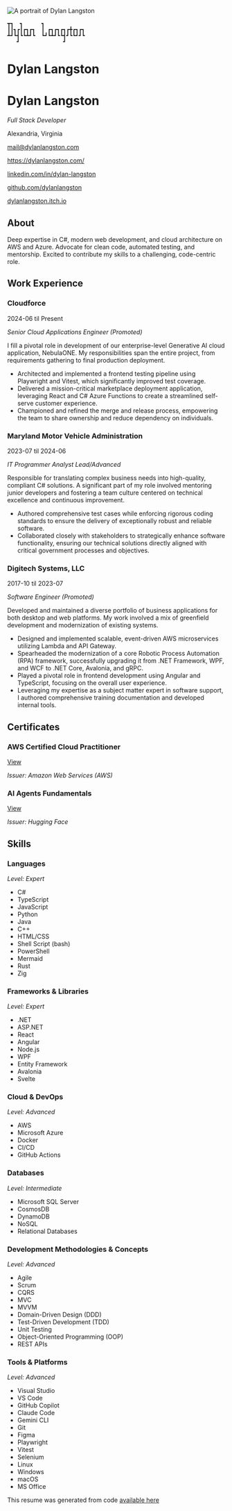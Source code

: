 ![A portrait of Dylan Langston](https://avatars.githubusercontent.com/u/16236219?v=4)

```figlet
┳┓  ┓      ┓             
┃┃┓┏┃┏┓┏┓  ┃ ┏┓┏┓┏┓┏╋┏┓┏┓
┻┛┗┫┗┗┻┛┗  ┗┛┗┻┛┗┗┫┛┗┗┛┛┗
   ┛              ┛      
```

# Dylan Langston

# Dylan Langston

*Full Stack Developer*

Alexandria, Virginia

[mail\@dylanlangston.com](mailto:mail@dylanlangston.com)

[https\://dylanlangston.com/](https://dylanlangston.com/)

[linkedin.com/in/dylan-langston](https://www.linkedin.com/in/dylan-langston)

[github.com/dylanlangston](https://github.com/dylanlangston)

[dylanlangston.itch.io](https://dylanlangston.itch.io)

## About

Deep expertise in C#, modern web development, and cloud architecture on AWS and Azure. Advocate for clean code, automated testing, and mentorship. Excited to contribute my skills to a challenging, code-centric role.

## Work Experience

### Cloudforce

2024-06 til Present

*Senior Cloud Applications Engineer (Promoted)*

I fill a pivotal role in development of our enterprise-level Generative AI cloud application, NebulaONE. My responsibilities span the entire project, from requirements gathering to final production deployment.

- Architected and implemented a frontend testing pipeline using Playwright and Vitest, which significantly improved test coverage.
- Delivered a mission-critical marketplace deployment application, leveraging React and C# Azure Functions to create a streamlined self-serve customer experience.
- Championed and refined the merge and release process, empowering the team to share ownership and reduce dependency on individuals.

### Maryland Motor Vehicle Administration

2023-07 til 2024-06

*IT Programmer Analyst Lead/Advanced*

Responsible for translating complex business needs into high-quality, compliant C# solutions. A significant part of my role involved mentoring junior developers and fostering a team culture centered on technical excellence and continuous improvement.

- Authored comprehensive test cases while enforcing rigorous coding standards to ensure the delivery of exceptionally robust and reliable software.
- Collaborated closely with stakeholders to strategically enhance software functionality, ensuring our technical solutions directly aligned with critical government processes and objectives.

### Digitech Systems, LLC

2017-10 til 2023-07

*Software Engineer (Promoted)*

Developed and maintained a diverse portfolio of business applications for both desktop and web platforms. My work involved a mix of greenfield development and modernization of existing systems.

- Designed and implemented scalable, event-driven AWS microservices utilizing Lambda and API Gateway.
- Spearheaded the modernization of a core Robotic Process Automation (RPA) framework, successfully upgrading it from .NET Framework, WPF, and WCF to .NET Core, Avalonia, and gRPC.
- Played a pivotal role in frontend development using Angular and TypeScript, focusing on the overall user experience.
- Leveraging my expertise as a subject matter expert in software support, I authored comprehensive training documentation and developed internal tools.

## Certificates

### AWS Certified Cloud Practitioner

[View](https://www.credly.com/badges/7be86b7c-c5c0-4887-80ef-ebc2876a3ab0)

*Issuer: Amazon Web Services (AWS)*

### AI Agents Fundamentals

[View](https://cas-bridge.xethub.hf.co/xet-bridge-us/67a47037749ea2c4b9fafd4b/317758cbd696db56b38de460f76e0081f8310ec0c9d5078949204adb72a1da36?X-Amz-Algorithm=AWS4-HMAC-SHA256&X-Amz-Content-Sha256=UNSIGNED-PAYLOAD&X-Amz-Credential=cas%2F20250921%2Fus-east-1%2Fs3%2Faws4_request&X-Amz-Date=20250921T020006Z&X-Amz-Expires=3600&X-Amz-Signature=d0cca4a0e4f996f2b0fb9aacbd73a2d2ff75285b95afd9ca15892a9a26d3dd2d&X-Amz-SignedHeaders=host&X-Xet-Cas-Uid=public&response-content-disposition=inline%3B+filename*%3DUTF-8%27%272025-02-11.png%3B+filename%3D%222025-02-11.png%22%3B&response-content-type=image%2Fpng&x-id=GetObject&Expires=1758423606&Policy=eyJTdGF0ZW1lbnQiOlt7IkNvbmRpdGlvbiI6eyJEYXRlTGVzc1RoYW4iOnsiQVdTOkVwb2NoVGltZSI6MTc1ODQyMzYwNn19LCJSZXNvdXJjZSI6Imh0dHBzOi8vY2FzLWJyaWRnZS54ZXRodWIuaGYuY28veGV0LWJyaWRnZS11cy82N2E0NzAzNzc0OWVhMmM0YjlmYWZkNGIvMzE3NzU4Y2JkNjk2ZGI1NmIzOGRlNDYwZjc2ZTAwODFmODMxMGVjMGM5ZDUwNzg5NDkyMDRhZGI3MmExZGEzNioifV19&Signature=Ac0XDN2peMqFm78JZZBFA1yIdfOnlLR1TvSBs3BztwLupL6DZjeYBODr6pgFK9j89B-xSwMNVrLUZIrM3pbH2BV%7EhHE91StbYktD0ZxPRbj4wD5nHgsO2uEOE68JweOgvelcJH7NlLBGw%7EId33bz08TDXUur2EE00SEPan7RuzQFuar3b5woMORiZ-P1qn3rOvOAGArP84cgtsUCnb3HU65ZLxMTv0osPG8FktbRVqoygLxr0RicIaQ4eHU0g3M%7ErNHr3zQa-WM3OJgPrvV7boBi0sAnip4hiX3cZiCV3I9HwRiNkEcFEKo6lZIAigSmGd5uAqMhUMWKxF8euV64lA__&Key-Pair-Id=K2L8F4GPSG1IFC)

*Issuer: Hugging Face*

## Skills

### Languages

*Level: Expert*

- C#
- TypeScript
- JavaScript
- Python
- Java
- C++
- HTML/CSS
- Shell Script (bash)
- PowerShell
- Mermaid
- Rust
- Zig

### Frameworks & Libraries

*Level: Expert*

- .NET
- ASP.NET
- React
- Angular
- Node.js
- WPF
- Entity Framework
- Avalonia
- Svelte

### Cloud & DevOps

*Level: Advanced*

- AWS
- Microsoft Azure
- Docker
- CI/CD
- GitHub Actions

### Databases

*Level: Intermediate*

- Microsoft SQL Server
- CosmosDB
- DynamoDB
- NoSQL
- Relational Databases

### Development Methodologies & Concepts

*Level: Advanced*

- Agile
- Scrum
- CQRS
- MVC
- MVVM
- Domain-Driven Design (DDD)
- Test-Driven Development (TDD)
- Unit Testing
- Object-Oriented Programming (OOP)
- REST APIs

### Tools & Platforms

*Level: Advanced*

- Visual Studio
- VS Code
- GitHub Copilot
- Claude Code
- Gemini CLI
- Git
- Figma
- Playwright
- Vitest
- Selenium
- Linux
- Windows
- macOS
- MS Office

This resume was generated from code [available here](https://github.com/dylanlangston/Resume)
